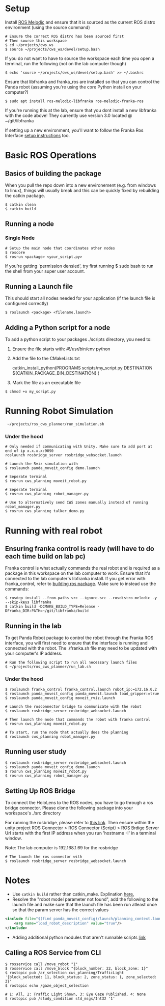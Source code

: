 # Setup
Install [ROS Melodic](http://wiki.ros.org/melodic/Installation/Ubuntu) and ensure that it is sourced as the current ROS distro environment (using the source command)

``` shell
# Ensure the correct ROS distro has been sourced first
# Then source this workspace
$ cd ~/projects/cws_ws
$ source ~/projects/cws_ws/devel/setup.bash
```
If you do not want to have to source the workspace each time you open a terminal, run the following (not on the lab computer though)
``` shell
$ echo 'source ~/projects/cws_ws/devel/setup.bash' >> ~/.bashrc
```
Ensure that libfranka and franka_ros are installed so that you can control the Panda robot (assuming you're using the core Python install on your computer?)
``` shell
$ sudo apt install ros-melodic-libfranka ros-melodic-franka-ros
```
If you're running this at the lab, ensure that you dont install a new libfranka with the code above! They currently use version 3.0 located @ ~/git/libfranka 

If setting up a new environment, you'll want to follow the Franka Ros Interface [setup instructions](https://www.saifsidhik.page/franka_ros_interface/instructions.html#installation) too. 

# Basic ROS Operations

## Basics of building the package
When you pull the repo down into a new environement (e.g. from windows to linux), things will usually break and this can be quickly fixed by rebuilding the catkin package.

``` shell
$ catkin clean
$ catkin build
```


## Running a node
### Single Node
``` shell
# Setup the main node that coordinates other nodes
$ roscore
$ rosrun <package> <your_script.py>  
```
If you're getting 'permission densied', try first running $ sudo bash to run the shell from your super user account. 

## Running a Launch file
This should start all nodes needed for your application (if the launch file is configured correctly)
``` shell
$ roslaunch <package> <filename.launch>
```
## Adding a Python script for a node
To add a python script to your packages ./scripts directory, you need to:
1. Ensure the file starts with: #!/usr/bin/env python
2. Add the file to the CMakeLists.txt 

    catkin_install_python(PROGRAMS scripts/my_script.py
    DESTINATION ${CATKIN_PACKAGE_BIN_DESTINATION}
    )

3. Mark the file as an executable file
``` shell
$ chmod +x my_script.py
```

# Running Robot Simulation
```shell
 ~/projects/ros_cws_planner/run_simulation.sh
```
### Under the hood
``` shell 
# Only needed if communicating with Unity. Make sure to add port at end of ip x.x.x.x:9090
roslaunch rosbridge_server rosbridge_websocket.launch

# Launch the Rviz simulation with 
$ roslaunch panda_moveit_config demo.launch

# Seperate terminal
$ rosrun cws_planning moveit_robot.py

# Seperate terminal 
$ rosrun cws_planning robot_manager.py

# Use to alternatively send CWS zones manually instead of running robot_manager.py
$ rosrun cws_planning talker_demo.py
```

# Running with real robot
## Ensuring franka control is ready (will have to do each time build on lab pc)
Franka control is what actually commands the real robot and is required as a package in this workspace on the lab computer to work. Ensure that it's connected to the lab computer's libfranka install. If you get error with franka_control, refer to [building ros package](https://frankaemika.github.io/docs/installation_linux.html). Make sure to instead use the commands:


``` shell
$ rosdep install --from-paths src --ignore-src --rosdistro melodic -y --skip-keys libfranka
$ catkin build -DCMAKE_BUILD_TYPE=Release -DFranka_DIR:PATH=~/git/libfranka/build
```

## Running in the lab
To get Panda Robot package to control the robot through the Franka ROS interface, you will first need to ensure that the interface is running and connected with the robot. The ./franka.sh file may need to be updated with your computer's IP address.

```shell
# Run the following script to run all necessary launch files 
$ ~/projects/ros_cws_planner/run_lab.sh
```
### Under the hood
``` shell
$ roslaunch franka_control franka_control.launch robot_ip:=172.16.0.2
$ roslaunch panda_moveit_config panda_moveit.launch load_gripper:=true
$ roslaunch panda_moveit_config moveit_rviz.launch

# Launch the rosconnector bridge to communicate with the robot
$ roslaunch rosbridge_server rosbridge_websocket.launch

# Then launch the node that commands the robot with franka control
$ rosrun cws_planning moveit_robot.py

# To start, run the node that actually does the planning
$ roslaunch cws_planning robot_manager.py
```

## Running user study
``` shell 
$ roslaunch rosbridge_server rosbridge_websocket.launch
$ roslaunch panda_moveit_config demo.launch
$ rosrun cws_planning moveit_robot.py
$ rosrun cws_planning robot_manager.py
```

## Setting Up ROS Bridge
To connect the HoloLens to the ROS nodes, you have to go through a ros bridge connector. Please clone the following package into your workspace's ./src directory 

For running the rosbridge, please refer to [this link](http://wiki.ros.org/rosbridge_suite/Tutorials/RunningRosbridge). Then ensure within the unity project ROS Connector > ROS Connector (Script) > ROS Brdige Server Url starts with the first IP address when you run 'hostname -I' in a terminal window. 

Note: The lab computer is 192.168.1.69 for the rosbridge

``` shell
# The launch the ros connector with 
$ roslaunch rosbridge_server rosbridge_websocket.launch
```

# Notes
- Use `catkin build` rather than catkin_make. Explination [here.](https://answers.ros.org/question/320613/catkin_make-vs-catkin_make_isolated-which-is-preferred/)
- Resolve the "robot model parameter not found", add the following to the launch file and make sure that the launch file has been run atleast once so that the param server has the correct values
``` xml
<include file="$(find panda_moveit_config)/launch/planning_context.launch">
    <arg name="load_robot_description" value="true"/>
</include>
```
- Adding additional python modules that aren't runnable scripts [link](https://roboticsbackend.com/ros-import-python-module-from-another-package/)

## Calling a ROS Service from CLI
```shell
$ rosservice call /move_robot "1"
$ rosservice call /move_block "{block_number: 22, block_zone: 1}"
$ rostopic pub /ar_selection cws_planning/TrafficLight '{block_selected: 11, block_status: 2, zone_status: 1, zone_selected: 2}'
$ rostopic echo /gaze_object_selection

# 1: All, 2: Traffic Light Shown, 3: Eye Gaze Published, 4: None
$ rostopic pub /study_condition std_msgs/Int32 '1'
```